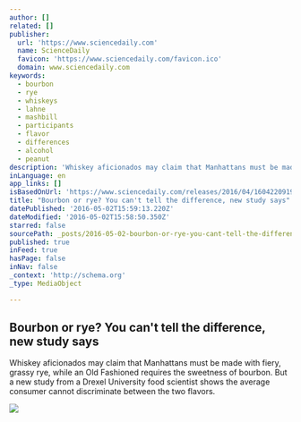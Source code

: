 ```yaml
---
author: []
related: []
publisher:
  url: 'https://www.sciencedaily.com'
  name: ScienceDaily
  favicon: 'https://www.sciencedaily.com/favicon.ico'
  domain: www.sciencedaily.com
keywords:
  - bourbon
  - rye
  - whiskeys
  - lahne
  - mashbill
  - participants
  - flavor
  - differences
  - alcohol
  - peanut
description: 'Whiskey aficionados may claim that Manhattans must be made with fiery, grassy rye, while an Old Fashioned requires the sweetness of bourbon. But a new study from a Drexel University food scientist shows the average consumer cannot discriminate between the two flavors.'
inLanguage: en
app_links: []
isBasedOnUrl: 'https://www.sciencedaily.com/releases/2016/04/160422091908.htm'
title: "Bourbon or rye? You can't tell the difference, new study says"
datePublished: '2016-05-02T15:59:13.220Z'
dateModified: '2016-05-02T15:58:50.350Z'
starred: false
sourcePath: _posts/2016-05-02-bourbon-or-rye-you-cant-tell-the-difference-new-study-say.md
published: true
inFeed: true
hasPage: false
inNav: false
_context: 'http://schema.org'
_type: MediaObject

---
```

<article style=""><h1>Bourbon or rye? You can't tell the difference, new study says</h1><p>Whiskey aficionados may claim that Manhattans must be made with fiery, grassy rye, while an Old Fashioned requires the sweetness of bourbon. But a new study from a Drexel University food scientist shows the average consumer cannot discriminate between the two flavors.</p><img src="https://images.sciencedaily.com/2016/04/160422091908_1_540x360.jpg" /></article>